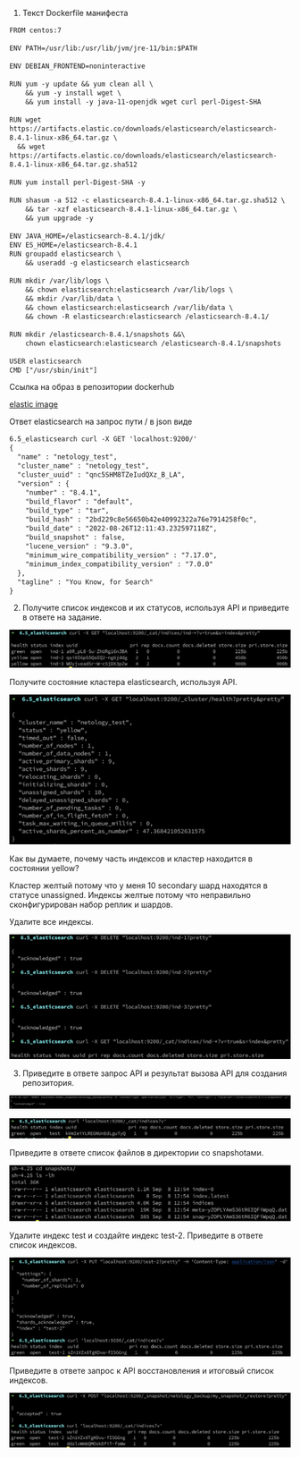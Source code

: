 1. Текст Dockerfile манифеста
```
FROM centos:7

ENV PATH=/usr/lib:/usr/lib/jvm/jre-11/bin:$PATH

ENV DEBIAN_FRONTEND=noninteractive

RUN yum -y update && yum clean all \
    && yum -y install wget \
    && yum install -y java-11-openjdk wget curl perl-Digest-SHA

RUN wget https://artifacts.elastic.co/downloads/elasticsearch/elasticsearch-8.4.1-linux-x86_64.tar.gz \
  && wget https://artifacts.elastic.co/downloads/elasticsearch/elasticsearch-8.4.1-linux-x86_64.tar.gz.sha512

RUN yum install perl-Digest-SHA -y

RUN shasum -a 512 -c elasticsearch-8.4.1-linux-x86_64.tar.gz.sha512 \
    && tar -xzf elasticsearch-8.4.1-linux-x86_64.tar.gz \
    && yum upgrade -y

ENV JAVA_HOME=/elasticsearch-8.4.1/jdk/
ENV ES_HOME=/elasticsearch-8.4.1
RUN groupadd elasticsearch \
    && useradd -g elasticsearch elasticsearch

RUN mkdir /var/lib/logs \
    && chown elasticsearch:elasticsearch /var/lib/logs \
    && mkdir /var/lib/data \
    && chown elasticsearch:elasticsearch /var/lib/data \
    && chown -R elasticsearch:elasticsearch /elasticsearch-8.4.1/

RUN mkdir /elasticsearch-8.4.1/snapshots &&\
    chown elasticsearch:elasticsearch /elasticsearch-8.4.1/snapshots

USER elasticsearch
CMD ["/usr/sbin/init"]
```
Ссылка на образ в репозитории dockerhub

[elastic image](https://hub.docker.com/repository/docker/evgeniyskt/elastic)

Ответ elasticsearch на запрос пути / в json виде

```
6.5_elasticsearch curl -X GET 'localhost:9200/'
{
  "name" : "netology_test",
  "cluster_name" : "netology_test",
  "cluster_uuid" : "qnc5SHM8TZeIudQXz_B_LA",
  "version" : {
    "number" : "8.4.1",
    "build_flavor" : "default",
    "build_type" : "tar",
    "build_hash" : "2bd229c8e56650b42e40992322a76e7914258f0c",
    "build_date" : "2022-08-26T12:11:43.232597118Z",
    "build_snapshot" : false,
    "lucene_version" : "9.3.0",
    "minimum_wire_compatibility_version" : "7.17.0",
    "minimum_index_compatibility_version" : "7.0.0"
  },
  "tagline" : "You Know, for Search"
}
```

2. Получите список индексов и их статусов, используя API и приведите в ответе на задание.

![elastic_indicies_list](https://github.com/evgeniy-skt/devops-netology/blob/main/screenshots/6.5_elastic_indicies_list.png)

Получите состояние кластера elasticsearch, используя API.

![elastic_cluster_status](https://github.com/evgeniy-skt/devops-netology/blob/main/screenshots/6.5_elastic_cluster_status.png)

Как вы думаете, почему часть индексов и кластер находится в состоянии yellow?

Кластер желтый потому что у меня 10 secondary шард находятся в статусе unassigned.
Индексы желтые потому что неправильно сконфигурирован набор реплик и шардов.

Удалите все индексы.

![elastic_delete_indicies](https://github.com/evgeniy-skt/devops-netology/blob/main/screenshots/6.5_elastic_delete_indicies.png)

3. Приведите в ответе запрос API и результат вызова API для создания репозитория.

![create_repository](https://github.com/evgeniy-skt/devops-netology/blob/main/screenshots/6.5_create_repository.png)

![test_indice](https://github.com/evgeniy-skt/devops-netology/blob/main/screenshots/6.5_test_indice.png)

Приведите в ответе список файлов в директории со snapshotами.

![snapshot_files](https://github.com/evgeniy-skt/devops-netology/blob/main/screenshots/6.5_snapshot_files.png)

Удалите индекс test и создайте индекс test-2. Приведите в ответе список индексов.

![test-2_indicie](https://github.com/evgeniy-skt/devops-netology/blob/main/screenshots/6.5_test-2_indicie.png)

Приведите в ответе запрос к API восстановления и итоговый список индексов.

![indicies_after_restore](https://github.com/evgeniy-skt/devops-netology/blob/main/screenshots/6.5_indicies_after_restore.png)
